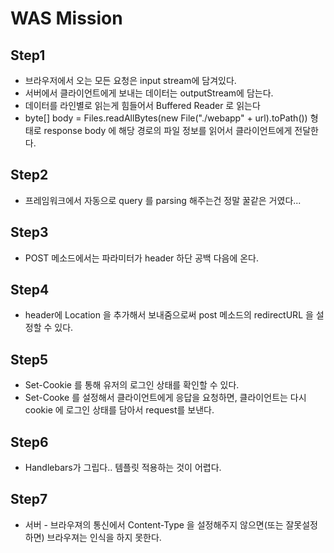 # WAS Mission

## Step1

- 브라우저에서 오는 모든 요청은 input stream에 담겨있다.
- 서버에서 클라이언트에게 보내는 데이터는 outputStream에 담는다.
-  데이터를 라인별로 읽는게 힘들어서 Buffered Reader 로 읽는다
- byte[] body = Files.readAllBytes(new File("./webapp" + url).toPath()) 형태로 response body 에 해당 경로의 파일 정보를 읽어서 클라이언트에게 전달한다.



##  Step2

- 프레임워크에서 자동으로 query 를 parsing 해주는건 정말 꿀같은 거였다...



##  Step3

- POST 메소드에서는 파라미터가 header 하단 공백 다음에 온다.



## Step4

- header에 Location 을 추가해서 보내줌으로써 post 메소드의 redirectURL 을 설정할 수 있다.



## Step5

- Set-Cookie 를 통해 유저의 로그인 상태를 확인할 수 있다.
- Set-Cooke 를 설정해서 클라이언트에게 응답을 요청하면, 클라이언트는 다시 cookie 에 로그인 상태를 담아서 request를 보낸다.



## Step6

- Handlebars가 그립다.. 템플릿 적용하는 것이 어렵다.



## Step7

- 서버 - 브라우져의 통신에서 Content-Type 을 설정해주지 않으면(또는 잘못설정하면) 브라우져는 인식을 하지 못한다.



